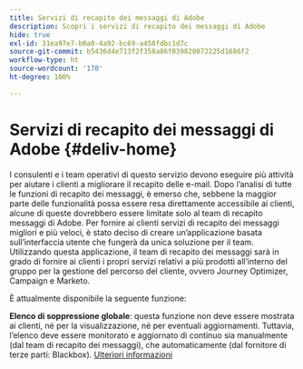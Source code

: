 ```yaml
---
title: Servizi di recapito dei messaggi di Adobe
description: Scopri i servizi di recapito dei messaggi di Adobe
hide: true
exl-id: 31ea97e7-b0a0-4a92-bc69-a458fdbc1d7c
source-git-commit: b5436d4e713f2f358a86f039820072225d1686f2
workflow-type: ht
source-wordcount: '170'
ht-degree: 100%

---
```


# Servizi di recapito dei messaggi di Adobe {#deliv-home}

I consulenti e i team operativi di questo servizio devono eseguire più attività per aiutare i clienti a migliorare il recapito delle e-mail. Dopo l’analisi di tutte le funzioni di recapito dei messaggi, è emerso che, sebbene la maggior parte delle funzionalità possa essere resa direttamente accessibile ai clienti, alcune di queste dovrebbero essere limitate solo al team di recapito messaggi di Adobe. Per fornire ai clienti servizi di recapito dei messaggi migliori e più veloci, è stato deciso di creare un’applicazione basata sull’interfaccia utente che fungerà da unica soluzione per il team. Utilizzando questa applicazione, il team di recapito dei messaggi sarà in grado di fornire ai clienti i propri servizi relativi a più prodotti all’interno del gruppo per la gestione del percorso del cliente, ovvero Journey Optimizer, Campaign e Marketo.

È attualmente disponibile la seguente funzione:

**Elenco di soppressione globale**: questa funzione non deve essere mostrata ai clienti, né per la visualizzazione, né per eventuali aggiornamenti. Tuttavia, l’elenco deve essere monitorato e aggiornato di continuo sia manualmente (dal team di recapito dei messaggi), che automaticamente (dal fornitore di terze parti: Blackbox). [Ulteriori informazioni](global-suppression-list.md)
